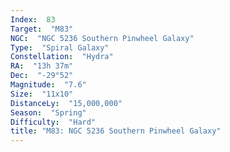 ```yaml
---
Index:  83
Target:  "M83"
NGC:  "NGC 5236 Southern Pinwheel Galaxy"
Type:  "Spiral Galaxy"
Constellation:  "Hydra"
RA:  "13h 37m"
Dec:  "-29°52"
Magnitude:  "7.6"
Size:  "11x10"
DistanceLy:  "15,000,000"
Season:  "Spring"
Difficulty:  "Hard"
title: "M83: NGC 5236 Southern Pinwheel Galaxy"
---
```

